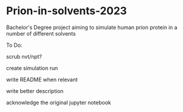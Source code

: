 # Prion-in-solvents-2023
Bachelor's Degree project aiming to simulate human prion protein in a number of different solvents


To Do:

scrub nvt/npt?

create simulation run

write README when relevant

write better description

acknowledge the original jupyter notebook
